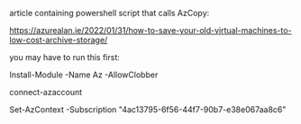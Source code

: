 article containing powershell script that calls AzCopy:

https://azurealan.ie/2022/01/31/how-to-save-your-old-virtual-machines-to-low-cost-archive-storage/

you may have to run this first:

Install-Module -Name Az -AllowClobber

connect-azaccount

Set-AzContext -Subscription "4ac13795-6f56-44f7-90b7-e38e067aa8c6"
